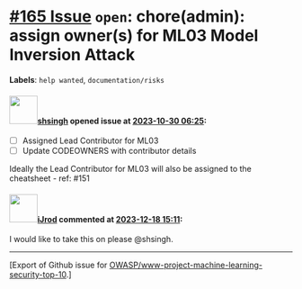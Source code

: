 # [\#165 Issue](https://github.com/OWASP/www-project-machine-learning-security-top-10/issues/165) `open`: chore(admin): assign owner(s) for ML03 Model Inversion Attack
**Labels**: `help wanted`, `documentation/risks`


#### <img src="https://avatars.githubusercontent.com/u/412800?v=4" width="50">[shsingh](https://github.com/shsingh) opened issue at [2023-10-30 06:25](https://github.com/OWASP/www-project-machine-learning-security-top-10/issues/165):

- [ ] Assigned Lead Contributor for ML03
- [ ] Update CODEOWNERS with contributor details

Ideally the Lead Contributor for ML03 will also be assigned to the cheatsheet - ref: #151 

#### <img src="https://avatars.githubusercontent.com/u/26026416?u=ee66b86c42680cb8be346daba088676c65c8ff24&v=4" width="50">[iJrod](https://github.com/iJrod) commented at [2023-12-18 15:11](https://github.com/OWASP/www-project-machine-learning-security-top-10/issues/165#issuecomment-1860769365):

I would like to take this on please @shsingh.


-------------------------------------------------------------------------------



[Export of Github issue for [OWASP/www-project-machine-learning-security-top-10](https://github.com/OWASP/www-project-machine-learning-security-top-10).]
